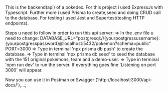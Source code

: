 This is the backend(api) of a pokedex.
For this project i used ExpressJs with Typescript.
Further more i used Prisma to create,seed and doing CRUD call to the database.
For testing i used Jest and Supertest(testing HTTP endpoints).


Steps u need to follow in order to run this api server:
=> In the .env file u need to change:
    DATABASE_URL="postgresql://{yourpostgressusername}:{yourpostgresspassword}@localhost:5432/pokemon?schema=public"
    PORT=3000
=> Type in terminal 'npx prisma db push' to create the database.
=> Type in terminal 'npx prisma db seed' to seed the database with the 151 original pokemons, team and a demo-user.
=> Type in terminal 'npm run dev' to run the server. If everything goes fine 'Listening on port 3000' will appear.


Now you can use it in Postman or Swagger ('http://localhost:3000/api-docs/'),...;
